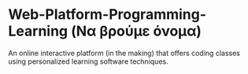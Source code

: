 # Web-Platform-Programming-Learning (Να βρούμε όνομα)

An online interactive platform (in the making) that offers coding classes using personalized learning software techniques. 
